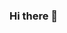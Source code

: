 ### Hi there 👋

<!--
**Valery-Rigz/Valery-Rigz** is a ✨ _special_ ✨ repository because its `README.md` (this file) appears on your GitHub profile.

<h1 align="center">Hi 👋, I'm Valery Rodriguez</h1>
<h3 align="center">A passionate learner for Web Developing</h3>

- 🔭 I’m currently working on [Immersive Escape Room](Inprogress)

- 🌱 I’m currently learning **PHP and Data Base Design**

- 👯 I’m looking to collaborate on **Immersive Escape Room**

- 🤝 I’m looking for help with **Immersive Escape Room**

- 📝 I regularly draw and post on Instagram [@valkirey.tra](@valkirey.tra)

- 💬 Ask me about **Basic CSS, HTML and JavaScript**

- 📫 How to reach me **valeryer003@gmail.com**

- ⚡ Fun fact **I try but kinda fail on cooking**

<h3 align="left">Connect with me:</h3>
<p align="left">
<a href="https://linkedin.com/in/valery rodriguez" target="blank"><img align="center" src="https://raw.githubusercontent.com/rahuldkjain/github-profile-readme-generator/master/src/images/icons/Social/linked-in-alt.svg" alt="valery rodriguez" height="30" width="40" /></a>
<a href="https://instagram.com/@valeryyrelav" target="blank"><img align="center" src="https://raw.githubusercontent.com/rahuldkjain/github-profile-readme-generator/master/src/images/icons/Social/instagram.svg" alt="@valeryyrelav" height="30" width="40" /></a>
</p>

<h3 align="left">Languages and Tools:</h3>
<p align="left"> <a href="https://www.blender.org/" target="_blank" rel="noreferrer"> <img src="https://download.blender.org/branding/community/blender_community_badge_white.svg" alt="blender" width="40" height="40"/> </a> <a href="https://www.w3schools.com/css/" target="_blank" rel="noreferrer"> <img src="https://raw.githubusercontent.com/devicons/devicon/master/icons/css3/css3-original-wordmark.svg" alt="css3" width="40" height="40"/> </a> <a href="https://www.w3.org/html/" target="_blank" rel="noreferrer"> <img src="https://raw.githubusercontent.com/devicons/devicon/master/icons/html5/html5-original-wordmark.svg" alt="html5" width="40" height="40"/> </a> <a href="https://www.adobe.com/in/products/illustrator.html" target="_blank" rel="noreferrer"> <img src="https://www.vectorlogo.zone/logos/adobe_illustrator/adobe_illustrator-icon.svg" alt="illustrator" width="40" height="40"/> </a> <a href="https://developer.mozilla.org/en-US/docs/Web/JavaScript" target="_blank" rel="noreferrer"> <img src="https://raw.githubusercontent.com/devicons/devicon/master/icons/javascript/javascript-original.svg" alt="javascript" width="40" height="40"/> </a> <a href="https://www.photoshop.com/en" target="_blank" rel="noreferrer"> <img src="https://raw.githubusercontent.com/devicons/devicon/master/icons/photoshop/photoshop-line.svg" alt="photoshop" width="40" height="40"/> </a> <a href="https://www.python.org" target="_blank" rel="noreferrer"> <img src="https://raw.githubusercontent.com/devicons/devicon/master/icons/python/python-original.svg" alt="python" width="40" height="40"/> </a> </p>
